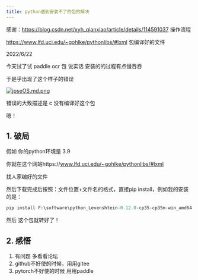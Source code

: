 ```yaml
---
title: python遇到安装不了的包的解决
---
```


感谢：https://blog.csdn.net/xyh_qianxiao/article/details/114591037 操作流程

https://www.lfd.uci.edu/~gohlke/pythonlibs/#lxml 包编译好的文件

2022/6/22

今天试了试 paddle ocr 包 说实话 安装的的过程有点慢吞吞

于是乎出现了这个样子的错误

[![jpseOS.md.png](https://s1.ax1x.com/2022/06/22/jpseOS.md.png)](https://imgtu.com/i/jpseOS)

错误的大致描述是 c 没有编译好这个包

嗯！

## 1. 破局

假如 你的python环境是 3.9

你就在这个网站https://www.lfd.uci.edu/~gohlke/pythonlibs/#lxml

找人家编好的文件

 然后下载完成后按照：文件位置+文件名的格式，直接pip install，例如我的安装的是： 

```python
pip install F:\software\python_Levenshtein-0.12.0-cp35-cp35m-win_amd64.whl
```

然后 这个包就转好了！

## 2. 感悟

1. 有问题 多看看论坛
2. github不好使的时候，用用gitee
3. pytorch不好使的时候 用用paddle